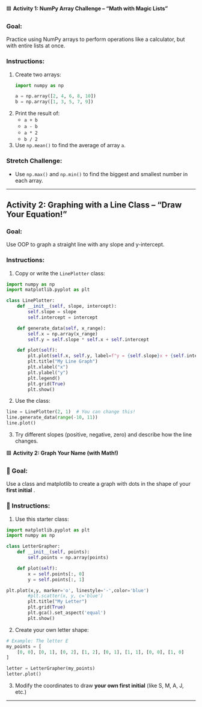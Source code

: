 🟦 **Activity 1: NumPy Array Challenge – “Math with Magic Lists”**

### Goal:

Practice using NumPy arrays to perform operations like a calculator, but with entire lists at once.

### Instructions:

1. Create two arrays:
   ```python
   import numpy as np

   a = np.array([2, 4, 6, 8, 10])
   b = np.array([1, 3, 5, 7, 9])
   ```
2. Print the result of:
   * `a + b`
   * `a - b`
   * `a * 2`
   * `b / 2`
3. Use `np.mean()` to find the average of array `a`.

### Stretch Challenge:

* Use `np.max()` and `np.min()` to find the biggest and smallest number in each array.

---

## **Activity 2: Graphing with a Line Class – “Draw Your Equation!”**

### Goal:

Use OOP to graph a straight line with any slope and y-intercept.

### Instructions:

1. Copy or write the `LinePlotter` class:

```python
import numpy as np
import matplotlib.pyplot as plt

class LinePlotter:
    def __init__(self, slope, intercept):
        self.slope = slope
        self.intercept = intercept

    def generate_data(self, x_range):
        self.x = np.array(x_range)
        self.y = self.slope * self.x + self.intercept

    def plot(self):
        plt.plot(self.x, self.y, label=f"y = {self.slope}x + {self.intercept}")
        plt.title("My Line Graph")
        plt.xlabel("x")
        plt.ylabel("y")
        plt.legend()
        plt.grid(True)
        plt.show()
```

2. Use the class:

```python
line = LinePlotter(2, 1)  # You can change this!
line.generate_data(range(-10, 11))
line.plot()
```

3. Try different slopes (positive, negative, zero) and describe how the line changes.

🟩 **Activity 2: Graph Your Name (with Math!)**

### 📌 Goal:

Use a class and matplotlib to create a graph with dots in the shape of your  **first initial** .

### 🧠 Instructions:

1. Use this starter class:

```python
import matplotlib.pyplot as plt
import numpy as np

class LetterGrapher:
    def __init__(self, points):
        self.points = np.array(points)

    def plot(self):
        x = self.points[:, 0]
        y = self.points[:, 1]

plt.plot(x,y, marker='o', linestyle='-',color='blue')
        #plt.scatter(x, y, c='blue')
        plt.title("My Letter")
        plt.grid(True)
        plt.gca().set_aspect('equal')
        plt.show()
```

2. Create your own letter shape:

```python
# Example: The letter E
my_points = [
    [0, 0], [0, 1], [0, 2], [1, 2], [0, 1], [1, 1], [0, 0], [1, 0]
]

letter = LetterGrapher(my_points)
letter.plot()
```

3. Modify the coordinates to draw **your own first initial** (like S, M, A, J, etc.)

---
